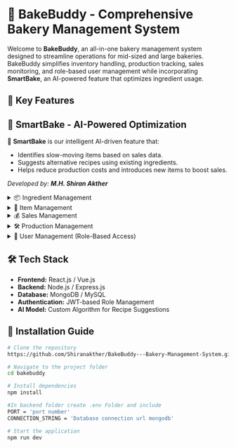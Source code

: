 # 🍞 BakeBuddy - Comprehensive Bakery Management System  

Welcome to **BakeBuddy**, an all-in-one bakery management system designed to streamline operations for mid-sized and large bakeries. BakeBuddy simplifies inventory handling, production tracking, sales monitoring, and role-based user management while incorporating **SmartBake**, an AI-powered feature that optimizes ingredient usage.

## 🌟 Key Features  

## 🧠 SmartBake - AI-Powered Optimization  

🚀 **SmartBake** is our intelligent AI-driven feature that:  
- Identifies slow-moving items based on sales data.  
- Suggests alternative recipes using existing ingredients.  
- Helps reduce production costs and introduces new items to boost sales.  

_Developed by: **M.H. Shiran Akther**_  

<details>
  <summary>📦 Ingredient Management</summary>
  - Add and manage ingredients used in bakery production.  
  - Track ingredient usage and stock levels in real time.  
  - Maintain supplier details and procurement history.  
  _Developed by: **T.A.P.K. Shameera**_
</details>

<details>
  <summary>🍰 Item Management</summary>
  - Create and categorize bakery items.  
  - Assign ingredients to each item for accurate inventory tracking.  
  - Update item details, pricing, and availability.  
  _Developed by: **R.I.S.R. Pinto**_
</details>

<details>
  <summary>💰 Sales Management</summary>
  - Record and manage daily sales transactions.  
  - Generate sales reports for performance analysis.  
  - Track best-selling and slow-moving items.  
  _Developed by: **Dilshan Chamikara**_
</details>

<details>
  <summary>🛠️ Production Management</summary>
  - Log daily production batches.  
  - Automatically adjust ingredient inventory based on production.  
  - Monitor production efficiency and wastage.  
  _Developed by: **M.H. Shiran Akther**_
</details>

<details>
  <summary>🔑 User Management (Role-Based Access)</summary>
  - Secure system with admin, staff, and manager roles.  
  - Manage permissions for different levels of access.  
  - Keep track of user activities and logins.  
  _Developed by: **Dilshan Chamikara**_
</details>


## 🛠️ Tech Stack  
- **Frontend:** React.js / Vue.js  
- **Backend:** Node.js / Express.js  
- **Database:** MongoDB / MySQL  
- **Authentication:** JWT-based Role Management  
- **AI Model:** Custom Algorithm for Recipe Suggestions  

## 📌 Installation Guide  
```bash
# Clone the repository
https://github.com/Shiranakther/BakeBuddy---Bakery-Management-System.git

# Navigate to the project folder
cd bakebuddy

# Install dependencies
npm install

#In backend folder create .env Folder and include
PORT = 'port number'
CONNECTION_STRING = 'Database connection url mongodb'

# Start the application
npm run dev
